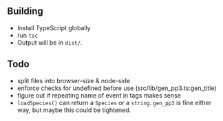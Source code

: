 Building
--------
- Install TypeScript globally
- run `tsc`
- Output will be in `dist/`.

Todo
----
- split files into browser-size & node-side
- enforce checks for undefined before use (src/lib/gen_pp3.ts:gen_title)
- figure out if repeating name of event in tags makes sense
- `loadSpecies()` can return a `Species` or a `string`. `gen_pp3` is fine either way, but maybe this could be tightened.
